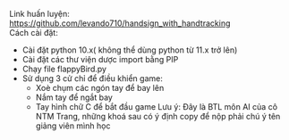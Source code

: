 Link huấn luyện: https://github.com/levando710/handsign_with_handtracking  
Cách cài đặt:  
  + Cài đặt python 10.x( không thể dùng python từ 11.x trở lên)
  + Cài đặt các thư viện dược import bằng PIP
  + Chạy file flappyBird.py
  + Sử dụng 3 cử chỉ để điều khiển game:
     - Xoè chụm các ngón tay để bay lên
     - Nắm tay để ngắt bay
     - Tay hình chữ C để bắt đầu game
Lưu ý: Đây là BTL môn AI của cô NTM Trang, những khoá sau có ý định copy để nộp phải chú ý tên giảng viên mình học
